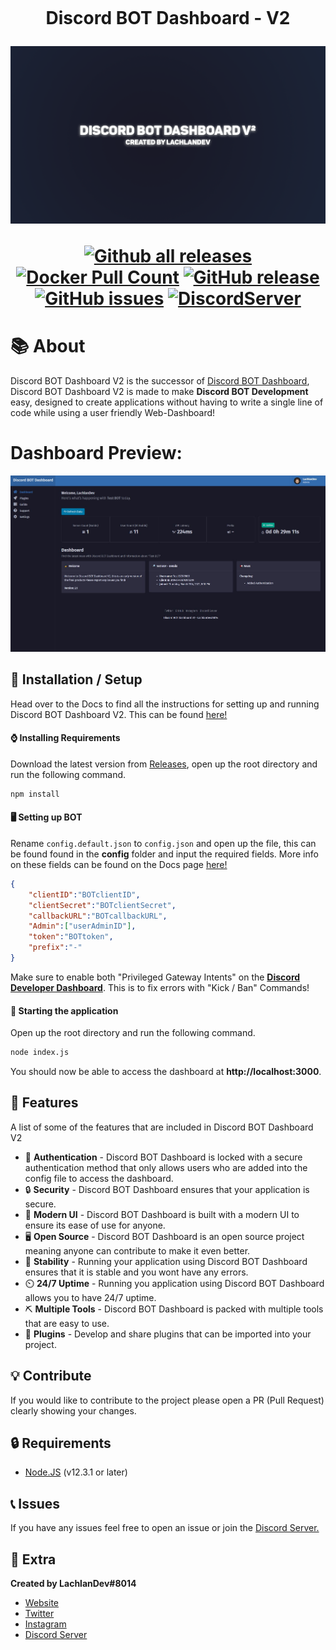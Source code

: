 <h1 align="center">
    <br>
    <p>Discord BOT Dashboard - V2</p>
<img src="./content/headerimage.png">
    
[![Github all releases](https://img.shields.io/github/downloads/LachlanDev/Discord-BOT-Dashboard-V2/total.svg?style=for-the-badge)](https://GitHub.com/LachlanDev/Discord-BOT-Dashboard-V2/releases/) [![Docker Pull Count](https://img.shields.io/docker/pulls/lachlandev/discord-bot-dashboard-v2.svg?style=for-the-badge)](https://hub.docker.com/r/lachlandev/discord-bot-dashboard-v2) [![GitHub release](https://img.shields.io/github/release/LachlanDev/Discord-BOT-Dashboard-V2.svg?style=for-the-badge)](https://GitHub.com/LachlanDev/Discord-BOT-Dashboard-V2/releases/) [![GitHub issues](https://img.shields.io/github/issues/LachlanDev/Discord-BOT-Dashboard-V2.svg?style=for-the-badge)](https://GitHub.com/LachlanDev/Discord-BOT-Dashboard-V2/issues/) [![DiscordServer](https://img.shields.io/discord/587842272167723028?label=Discord%20Server&logo=Discord&colorB=5865F2&style=for-the-badge&logoColor=white)](https://discord.com/invite/w7B5nKB)


</h1>

# 📚 About
Discord BOT Dashboard V2 is the successor of <a href="https://github.com/LachlanDev/Discord-BOT-Dashboard" target="_blank">Discord BOT Dashboard</a>, Discord BOT Dashboard V2 is made to make **Discord BOT Development** easy, designed to create applications without having to write a single line of code while using a user friendly Web-Dashboard!

# Dashboard Preview:
<img src="./content/dashprev.JPG">

## 🚀 Installation / Setup
Head over to the Docs to find all the instructions for setting up and running Discord BOT Dashboard V2. This can be found [here!](https://dbd.lachlan-dev.com/docs/) 
#### ⌚ Installing Requirements
Download the latest version from [Releases](https://github.com/LachlanDev/Discord-BOT-Dashboard-V2/releases), open up the root directory and run the following command.
```bash
npm install
```

#### 🖥️ Setting up BOT
Rename ``config.default.json`` to ``config.json`` and open up the file, this can be found found in the **config** folder and input the required fields. More info on these fields can be found on the Docs page [here!](https://dbd.lachlan-dev.com/docs/)
```json
{
    "clientID":"BOTclientID",
    "clientSecret":"BOTclientSecret",
    "callbackURL":"BOTcallbackURL",
    "Admin":["userAdminID"],
    "token":"BOTtoken",
    "prefix":"-"
}
```
Make sure to enable both "Privileged Gateway Intents" on the [**Discord Developer Dashboard**](https://discord.com/developers). This is to fix errors  with "Kick / Ban" Commands!

#### 📡 Starting the application 
Open up the root directory and run the following command.
```bash
node index.js
```
You should now be able to access the dashboard at **http://localhost:3000**.

## 🧰 Features
A list of some of the features that are included in Discord BOT Dashboard V2
* 🔐 **Authentication** - Discord BOT Dashboard is locked with a secure authentication method that only allows users who are added into the config file to access the dashboard.
* 🔒 **Security** - Discord BOT Dashboard ensures that your application is secure.
* 💎 **Modern UI** - Discord BOT Dashboard is built with a modern UI to ensure its ease of use for anyone.
* 🖥️ **Open Source** - Discord BOT Dashboard is an open source project meaning anyone can contribute to make it even better.
* 🔌 **Stability** - Running your application using Discord BOT Dashboard ensures that it is stable and you wont have any errors.
* ⏲️ **24/7 Uptime** - Running you application using Discord BOT Dashboard allows you to have 24/7 uptime.
* ⛏️ **Multiple Tools** - Discord BOT Dashboard is packed with multiple tools that are easy to use.
* 🔌 **Plugins** - Develop and share plugins that can be imported into your project.

## 💡 Contribute
If you would like to contribute to the project please open a PR (Pull Request) clearly showing your changes.

## 🔒 Requirements
* [Node.JS](https://nodejs.org/en/) (v12.3.1 or later)

## 📞 Issues
If you have any issues feel free to open an issue or join the [Discord Server.](https://discord.com/invite/w7B5nKB)

## 🧲 Extra
__Created by LachlanDev#8014__
* [Website](https://lachlan-dev.com)
* [Twitter](https://twitter.com/LachlanDev)
* [Instagram](https://www.instagram.com/LachlanDev/)
* [Discord Server](https://discord.com/invite/w7B5nKB)
</br>

